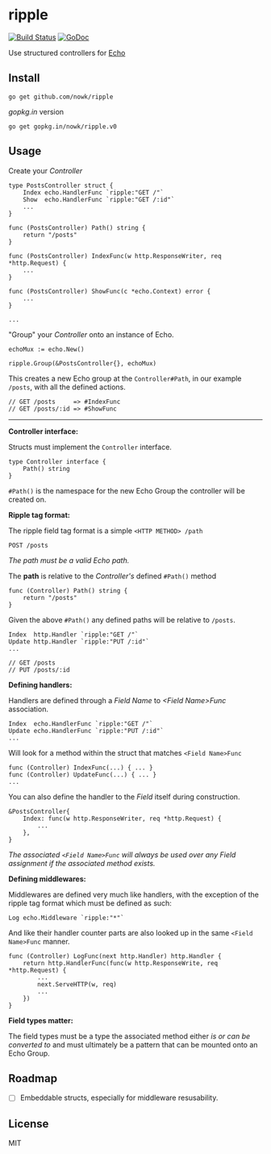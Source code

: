 # ripple

[![Build Status](http://img.shields.io/travis/nowk/ripple.svg?style=flat-square)][0]
[![GoDoc](http://img.shields.io/badge/go-documentation-blue.svg?style=flat-square)][1]

  [0]: https://travis-ci.org/nowk/ripple
  [1]: http://godoc.org/gopkg.in/nowk/ripple.v0


Use structured controllers for [Echo](https://github.com/labstack/echo)


## Install

    go get github.com/nowk/ripple

*gopkg.in* version

    go get gopkg.in/nowk/ripple.v0



## Usage

Create your *Controller*

    type PostsController struct {
        Index echo.HandlerFunc `ripple:"GET /"`
        Show  echo.HandlerFunc `ripple:"GET /:id"`
        ...
    }

    func (PostsController) Path() string {
        return "/posts"
    }

    func (PostsController) IndexFunc(w http.ResponseWriter, req *http.Request) {
        ...
    }

    func (PostsController) ShowFunc(c *echo.Context) error {
        ...
    }

    ...

"Group" your *Controller* onto an instance of Echo.

    echoMux := echo.New()

    ripple.Group(&PostsController{}, echoMux)

This creates a new Echo group at the `Controller#Path`, in our example `/posts`, 
with all the defined actions.

    // GET /posts     => #IndexFunc
    // GET /posts/:id => #ShowFunc

---

__Controller interface:__

Structs must implement the `Controller` interface.

    type Controller interface {
        Path() string
    }

`#Path()` is the namespace for the new Echo Group the controller will be created 
on.


__Ripple tag format:__

The ripple field tag format is a simple `<HTTP METHOD> /path`

    POST /posts

*The path must be a valid Echo path.*

The __path__ is relative to the *Controller's* defined `#Path()` method

    func (Controller) Path() string {
        return "/posts"
    }

Given the above `#Path()` any defined paths will be relative to `/posts`.

    Index  http.Handler `ripple:"GET /"`
    Update http.Handler `ripple:"PUT /:id"`
    ...

    // GET /posts
    // PUT /posts/:id


__Defining handlers:__

Handlers are defined through a *Field Name* to *\<Field Name>Func* association.

    Index  echo.HandlerFunc `ripple:"GET /"`
    Update echo.HandlerFunc `ripple:"PUT /:id"`
    ...

Will look for a method within the struct that matches `<Field Name>Func`

    func (Controller) IndexFunc(...) { ... }
    func (Controller) UpdateFunc(...) { ... }
    ...

You can also define the handler to the *Field* itself during construction.

    &PostsController{
        Index: func(w http.ResponseWriter, req *http.Request) {
            ...
        },
    }

*The associated `<Field Name>Func` will always be used over any Field assignment
if the associated method exists.*


__Defining middlewares:__

Middlewares are defined very much like handlers, with the exception of the 
ripple tag format which must be defined as such:

    Log echo.Middleware `ripple:"*"`

And like their handler counter parts are also looked up in the same 
`<Field Name>Func` manner.

    func (Controller) LogFunc(next http.Handler) http.Handler {
        return http.HandlerFunc(func(w http.ResponseWrite, req *http.Request) {
            ...
            next.ServeHTTP(w, req)
            ...
        })
    }


__Field types matter:__

The field types must be a type the associated method either *is or can be 
converted to* and must ultimately be a pattern that can be mounted onto an Echo 
Group.


## Roadmap

- [ ] Embeddable structs, especially for middleware resusability.


## License

MIT
